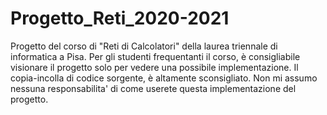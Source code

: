 # Progetto_Reti_2020-2021
Progetto del corso di "Reti di Calcolatori" della laurea triennale di informatica a Pisa.
Per gli studenti frequentanti il corso, è consigliabile visionare il progetto solo per vedere una possibile implementazione. Il copia-incolla di codice sorgente, è altamente sconsigliato. Non mi assumo nessuna responsabilita' di come userete questa implementazione del progetto.
